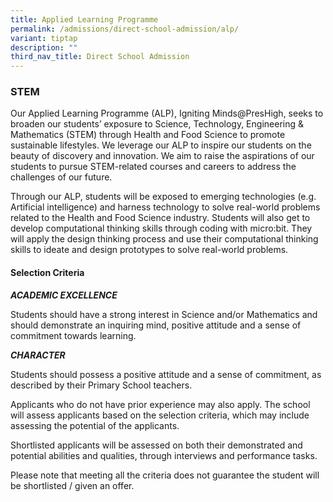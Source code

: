 ```yaml
---
title: Applied Learning Programme
permalink: /admissions/direct-school-admission/alp/
variant: tiptap
description: ""
third_nav_title: Direct School Admission
---
```

<h3><strong>STEM</strong></h3>
<p>Our Applied Learning Programme (ALP), Igniting Minds@PresHigh, seeks to
broaden our students’ exposure to Science, Technology, Engineering &amp;
Mathematics (STEM) through Health and Food Science to promote sustainable
lifestyles. We leverage our ALP to inspire our students on the beauty of
discovery and innovation. We aim to raise the aspirations of our students
to pursue STEM-related courses and careers to address the challenges of
our future.</p>
<p>Through our ALP, students will be exposed to emerging technologies (e.g.
Artificial intelligence) and harness technology to solve real-world problems
related to the Health and Food Science industry. Students will also get
to develop computational thinking skills through coding with micro:bit.
They will apply the design thinking process and use their computational
thinking skills to ideate and design prototypes to solve real-world problems.</p>
<h4><strong>Selection Criteria</strong></h4>
<p><strong><em>ACADEMIC EXCELLENCE</em></strong>
</p>
<p>Students should have a strong interest in Science and/or Mathematics and
should demonstrate an inquiring mind, positive attitude and a sense of
commitment towards learning.</p>
<p><strong><em>CHARACTER</em></strong>
</p>
<p>Students should possess a positive attitude and a sense of commitment,
as described by their Primary School teachers.</p>
<p>Applicants who do not have prior experience may also apply. The school
will assess applicants based on the selection criteria, which may include
assessing the potential of the applicants.</p>
<p>Shortlisted applicants will be assessed on both their demonstrated and
potential abilities and qualities, through interviews and performance tasks.</p>
<p>Please note that meeting all the criteria does not guarantee the student
will be shortlisted / given an offer.</p>
<p></p>